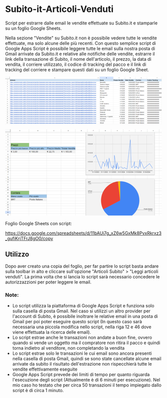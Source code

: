 # Subito-it-Articoli-Venduti
Script per estrarre dalle email le vendite effettuate su Subito.it e stamparle su un foglio Google Sheets.

Nella sezione "Vendite" su Subito.it non è possibile vedere tutte le vendite effettuate, ma solo alcune delle più recenti.
Con questo semplice script di Google Apps Script è possibile leggere tutte le email sulla nostra posta di Gmail arrivate da Subito.it e relative alle notifiche delle vendite, estrarre il link della transazione di Subito, il nome dell'articolo, il prezzo, la data di vendita, il corriere utilizzato, il codice di tracking del pacco e il link di tracking del corriere e stampare questi dati su un foglio Google Sheet.


![ScreenShot](esempio-foglio.png)

![ScreenShot](analisi-dati.png)


Foglio Google Sheets con script: 

https://docs.google.com/spreadsheets/d/11bAUi7g_xZ6w5GxMk8PvxRkrxz3_gufiKrjTFrJ8gO0/copy


## Utilizzo

Dopo aver creato una copia del foglio, per far partire lo script basta andare sulla toolbar in alto e cliccare sull'opzione "Articoli Subito" > "Leggi articoli venduti". 
La prima volta che si lancia lo script sarà necessario concedere le autorizzazzioni per poter leggere le email.


### Note:

- Lo script utilizza la piattaforma di Google Apps Script e funziona solo sulla casella di posta Gmail. Nel caso si utilizzi un altro provider per l'account di Subito, è possibile inoltrare le relative email in una posta di Gmail per poi poter eseguire questo script (In questo caso sarà necessaria una piccola modifica nello script, nella riga 12 e 46 dove viene effettuata la ricerca delle email).
- Lo script estrae anche le transazioni non andate a buon fine, ovvero quando si vende un oggetto ma il compratore non ritira il pacco e quindi torna indietro al venditore, non completando la vendita
- Lo script estrae solo le transazioni le cui email sono ancora presenti nella casella di posta Gmail, quindi se sono state cancellate alcune email arrivate da subito il risultato dell'estrazione non rispecchierà tutte le vendite effettivamente eseguite
- Google Apps Script prevede dei limiti di tempo per quanto riguarda l'esecuzione degli script (Attualmente è di 6 minuti per esecuzione). Nel mio caso ho testato che per circa 50 transazioni il tempo impiegato dallo script è di circa 1 minuto.
